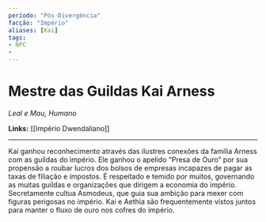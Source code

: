 ```yaml
---
período: "Pós-Divergência"
facção: "Império"
aliases: [Kai]
tags:
- NPC
- 
---
```


# **Mestre das Guildas Kai Arness**
*Leal e Mau, Humano*

**Links:** [[Império Dwendaliano]]

---

Kai ganhou reconhecimento através das ilustres conexões da família Arness com as guildas do império. Ele ganhou o apelido “Presa de Ouro” por sua propensão a roubar lucros dos bolsos de empresas incapazes de pagar as taxas de filiação e impostos. É respeitado e temido por muitos, governando as muitas guildas e organizações que dirigem a economia do império. Secretamente cultua Asmodeus, que guia sua ambição para mexer com figuras perigosas no império. Kai e Aethia são frequentemente vistos juntos para manter o fluxo de ouro nos cofres do império.